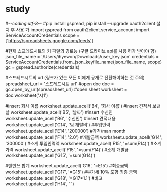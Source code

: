 # study

#-*-coding:utf-8-*-
#pip install gspread, pip install --upgrade oauth2client 설치 후 사용 가
import gspread
from oauth2client.service_account import ServiceAccountCredentials
scope = ['https://spreadsheets.google.com/feeds']

#현재 스프레드시트의 키 파일의 경로능 (구글 드라이브 api를 사용 허가 받아야 함)
json_file_name = '/Users/ihyewon/Downloads/user_key.json'
credentials = ServiceAccountCredentials.from_json_keyfile_name(json_file_name, scope)
gc = gspread.authorize(credentials)

#스프레드시트의 url (링크가 있는 모든 이에게 공개로 전환해야하는 것 주의)
spreadsheet_url = '스프레드시트 url'
#open doc
doc = gc.open_by_url(spreadsheet_url)
#open sheet
worksheet = doc.worksheet('시1')


#insert 회사 이름
worksheet.update_acell('B4', '회사 이름')
#insert 견적서 보낸 날
worksheet.update_acell('B5', '날짜')
#insert 수신인
worksheet.update_acell('B6', '수신인')
#insert 견적내용
worksheet.update_acell('C14', '팀 개발비')
#투입인력
worksheet.update_acell('E14', '200000')
#가격/man month
worksheet.update_acell('F14', '2.0')
#개발금액
worksheet.update_acell('G14', '300000')
#소계 투입인력액
worksheet.update_acell('E15', '=sum(E14)')
#소계 가격
worksheet.update_acell('F15', '=sum(F14)')
#소계 개발금
worksheet.update_acell('G15', '=sum(G14)')

#맨만쓰 합계
worksheet.update_acell('G16', '=E15')
#최종금액
worksheet.update_acell('G17', '=G15')
#부가세 10% 포함 최종 금액
worksheet.update_acell('G18', '=G17*1.1')
#비고
worksheet.update_acell('H14', ' ')
